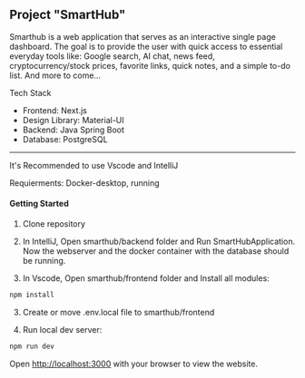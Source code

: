 ## Project "SmartHub"

Smarthub is a web application that serves as an interactive single page dashboard.
The goal is to provide the user with quick access to essential everyday tools like: Google search, AI chat, news feed, cryptocurrency/stock prices, favorite links, quick notes, and a simple to-do list.
And more to come...

Tech Stack
* Frontend: Next.js
* Design Library: Material-UI
* Backend: Java Spring Boot
* Database: PostgreSQL

-------------------------------------
It's Recommended to use Vscode and IntelliJ

Requierments:
Docker-desktop, running

#### Getting Started

1. Clone repository
2. In IntelliJ, Open smarthub/backend folder and Run SmartHubApplication.
Now the webserver and the docker container with the database should be running.

3. In Vscode, Open smarthub/frontend folder and Install all modules:
```bash
npm install

```
3. Create or move .env.local file to smarthub/frontend


4. Run local dev server:
```bash
npm run dev

```

Open [http://localhost:3000](http://localhost:3000) with your browser to view the website.

